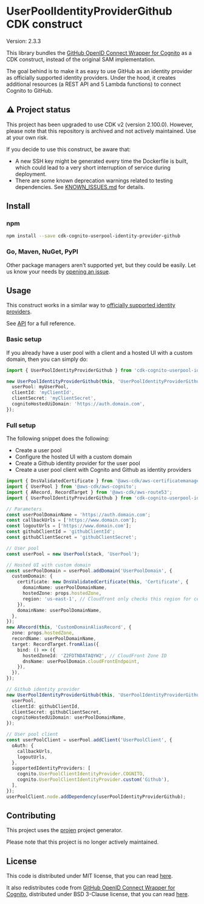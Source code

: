 # UserPoolIdentityProviderGithub CDK construct

Version: 2.3.3

This library bundles the [GitHub OpenID Connect Wrapper for Cognito](https://github.com/TimothyJones/github-cognito-openid-wrapper) as a CDK construct, instead of the original SAM implementation.

The goal behind is to make it as easy to use GitHub as an identity provider as officially supported identity providers. Under the hood, it creates additional resources (a REST API and 5 Lambda functions) to connect Cognito to GitHub.

## ⚠️ Project status

This project has been upgraded to use CDK v2 (version 2.100.0). However, please note that this repository is archived and not actively maintained. Use at your own risk.

If you decide to use this construct, be aware that:
- A new SSH key might be generated every time the Dockerfile is built, which could lead to a very short interruption of service during deployment.
- There are some known deprecation warnings related to testing dependencies. See [KNOWN_ISSUES.md](./KNOWN_ISSUES.md) for details.

## Install

### npm

```bash
npm install --save cdk-cognito-userpool-identity-provider-github
```

### Go, Maven, NuGet, PyPI

Other package managers aren't supported yet, but they could be easily. Let us know your needs by [opening an issue](https://github.com/scenario-labs/cdk-cognito-userpool-identity-provider-github/issues/new).

## Usage

This construct works in a similar way to [officially supported identity providers](https://docs.aws.amazon.com/cdk/api/latest/docs/aws-cognito-readme.html#identity-providers).

See [API](./API.md) for a full reference.

### Basic setup

If you already have a user pool with a client and a hosted UI with a custom domain, then you can simply do:

```ts
import { UserPoolIdentityProviderGithub } from 'cdk-cognito-userpool-identity-provider-github';

new UserPoolIdentityProviderGithub(this, 'UserPoolIdentityProviderGithub', {
  userPool: myUserPool,
  clientId: 'myClientId',
  clientSecret: 'myClientSecret',
  cognitoHostedUiDomain: 'https://auth.domain.com',
});
```

### Full setup

The following snippet does the following:
- Create a user pool
- Configure the hosted UI with a custom domain
- Create a Github identity provider for the user pool
- Create a user pool client with Cognito and Github as identity providers

```ts
import { DnsValidatedCertificate } from '@aws-cdk/aws-certificatemanager';
import { UserPool } from '@aws-cdk/aws-cognito';
import { ARecord, RecordTarget } from '@aws-cdk/aws-route53';
import { UserPoolIdentityProviderGithub } from 'cdk-cognito-userpool-identity-provider-github';

// Parameters
const userPoolDomainName = 'https://auth.domain.com';
const callbackUrls = ['https://www.domain.com'];
const logoutUrls = ['https://www.domain.com'];
const githubClientId = 'githubClientId';
const githubClientSecret = 'githubClientSecret';

// User pool
const userPool = new UserPool(stack, 'UserPool');

// Hosted UI with custom domain
const userPoolDomain = userPool.addDomain('UserPoolDomain', {
  customDomain: {
    certificate: new DnsValidatedCertificate(this, 'Certificate', {
      domainName: userPoolDomainName,
      hostedZone: props.hostedZone,
      region: 'us-east-1', // Cloudfront only checks this region for certificates.
    }),
    domainName: userPoolDomainName,
  },
});
new ARecord(this, 'CustomDomainAliasRecord', {
  zone: props.hostedZone,
  recordName: userPoolDomainName,
  target: RecordTarget.fromAlias({
    bind: () => ({
      hostedZoneId: 'Z2FDTNDATAQYW2', // CloudFront Zone ID
      dnsName: userPoolDomain.cloudFrontEndpoint,
    }),
  }),
});

// Github identity provider
new UserPoolIdentityProviderGithub(this, 'UserPoolIdentityProviderGithub', {
  userPool,
  clientId: githubClientId,
  clientSecret: githubClientSecret,
  cognitoHostedUiDomain: userPoolDomainName,
});

// User pool client
const userPoolClient = userPool.addClient('UserPoolClient', {
  oAuth: {
    callbackUrls,
    logoutUrls,
  },
  supportedIdentityProviders: [
    cognito.UserPoolClientIdentityProvider.COGNITO,
    cognito.UserPoolClientIdentityProvider.custom('Github'),
  ],
});
userPoolClient.node.addDependency(userPoolIdentityProviderGithub);
```

## Contributing

This project uses the [projen](https://github.com/projen/projen) project generator. 

Please note that this project is no longer actively maintained.

## License

This code is distributed under MIT license, that you can read [here](./LICENSE).

It also redistributes code from [GitHub OpenID Connect Wrapper for Cognito](https://github.com/TimothyJones/github-cognito-openid-wrapper), distributed under BSD 3-Clause license, that you can read [here](https://github.com/TimothyJones/github-cognito-openid-wrapper/blob/master/LICENSE).
